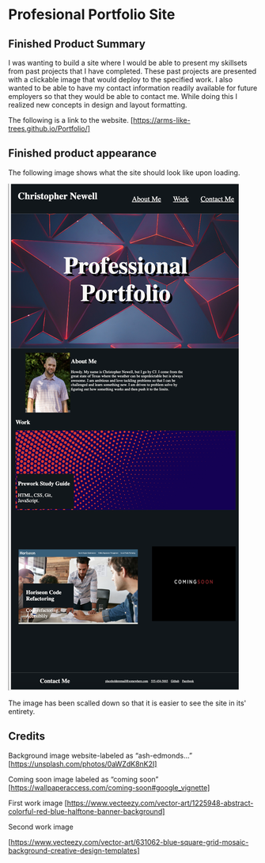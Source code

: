 # Profesional Portfolio Site


## Finished Product Summary

I was wanting to build a site where I would be able to present my skillsets from past projects that I have completed.  These past projects are presented with a clickable image that would deploy to the specified work.  I also wanted to be able to  have my contact information readily available for future employers so that they would be able to contact me.  While doing this I realized new concepts in design and layout formatting.

The following is a link to the website. 
[https://arms-like-trees.github.io/Portfolio/]

## Finished product appearance

The following image shows what the site should look like upon loading.

![Portfolio website with navigation bar in header](./Assets/images/Screen%20Shot%202022-12-05%20at%2010.00.48%20PM.png)

The image has been scalled down so that it is easier to see the site in its' entirety.

## Credits
Background image website-labeled as “ash-edmonds…”
[https://unsplash.com/photos/0aWZdK8nK2I]

Coming soon image labeled as “coming soon”
[https://wallpaperaccess.com/coming-soon#google_vignette]

First work image
[https://www.vecteezy.com/vector-art/1225948-abstract-colorful-red-blue-halftone-banner-background]

Second work image

[https://www.vecteezy.com/vector-art/631062-blue-square-grid-mosaic-background-creative-design-templates]